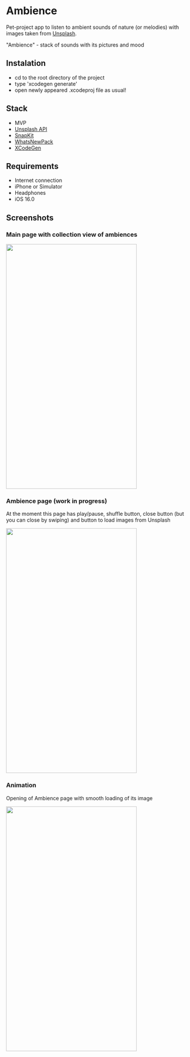 # Ambience
Pet-project app to listen to ambient sounds of nature (or melodies) with images taken from [Unsplash](https://unsplash.com).

"Ambience" - stack of sounds with its pictures and mood 

## Instalation
- cd to the root directory of the project
- type 'xcodegen generate'
- open newly appeared .xcodeproj file as usual!

## Stack
- MVP
- [Unsplash API](https://unsplash.com/developers)
- [SnapKit](https://github.com/SnapKit/SnapKit)
- [WhatsNewPack](https://github.com/kovs705/WhatsNewPack)
- [XCodeGen](https://github.com/yonaskolb/XcodeGen)

## Requirements
- Internet connection
- iPhone or Simulator
- Headphones
- iOS 16.0

## Screenshots
### Main page with collection view of ambiences
<img src="https://user-images.githubusercontent.com/56929597/244808572-9d29ffa8-90b8-4f28-a813-65357a291c3f.png" 
     width="356" height="665">

### Ambience page (work in progress)
At the moment this page has play/pause, shuffle button, close button (but you can close by swiping) and button to load images from Unsplash

<img src="https://github.com/kovs705/Ambience/assets/56929597/9dfa46f6-14f7-4e30-8e05-9dc4fd9b6694" 
     width="356" height="665">
     
### Animation
Opening of Ambience page with smooth loading of its image
<div style="text-align:leading"><img src="https://user-images.githubusercontent.com/56929597/244812377-3aaf7033-8890-48fc-bc1c-c4d590717f90.gif" 
     width="356" height="665"></div>
